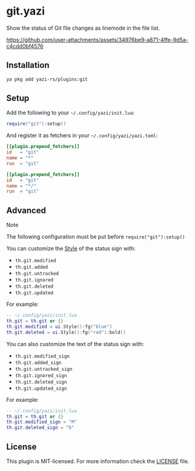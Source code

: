 # git.yazi

Show the status of Git file changes as linemode in the file list.

https://github.com/user-attachments/assets/34976be9-a871-4ffe-9d5a-c4cdd0bf4576

## Installation

```sh
ya pkg add yazi-rs/plugins:git
```

## Setup

Add the following to your `~/.config/yazi/init.lua`:

```lua
require("git"):setup()
```

And register it as fetchers in your `~/.config/yazi/yazi.toml`:

```toml
[[plugin.prepend_fetchers]]
id   = "git"
name = "*"
run  = "git"

[[plugin.prepend_fetchers]]
id   = "git"
name = "*/"
run  = "git"
```

## Advanced

> [!NOTE]  
> The following configuration must be put before `require("git"):setup()`

You can customize the [Style](https://yazi-rs.github.io/docs/plugins/layout#style) of the status sign with:

- `th.git.modified`
- `th.git.added`
- `th.git.untracked`
- `th.git.ignored`
- `th.git.deleted`
- `th.git.updated`

For example:

```lua
-- ~/.config/yazi/init.lua
th.git = th.git or {}
th.git.modified = ui.Style():fg("blue")
th.git.deleted = ui.Style():fg("red"):bold()
```

You can also customize the text of the status sign with:

- `th.git.modified_sign`
- `th.git.added_sign`
- `th.git.untracked_sign`
- `th.git.ignored_sign`
- `th.git.deleted_sign`
- `th.git.updated_sign`

For example:

```lua
-- ~/.config/yazi/init.lua
th.git = th.git or {}
th.git.modified_sign = "M"
th.git.deleted_sign = "D"
```

## License

This plugin is MIT-licensed. For more information check the [LICENSE](LICENSE) file.
